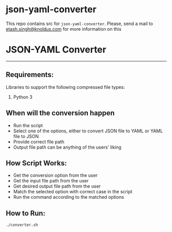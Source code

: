 # json-yaml-converter
This repo contains src for `json-yaml-converter`. Please, send a mail to etash.singh@knoldus.com for more information on this

# JSON-YAML Converter
--------------------------------------------------
Requirements:
-------------------------------------------------
Libraries to support the following compressed file types:
1. Python 3

When will the conversion happen
-------------------------------------------------
* Run the script
* Select one of the options, either to convert JSON file to YAML or YAML file to JSON
* Provide correct file path
* Output file path can be anything of the users' liking


How Script Works:
----------------------------------------------------
* Get the conversion option from the user
* Get the input file path from the user
* Get desired output file path from the user
* Match the selected option with correct case in the script
* Run the command according to the matched options

How to Run:
----------------------------------------------------
```bash
./converter.sh
```